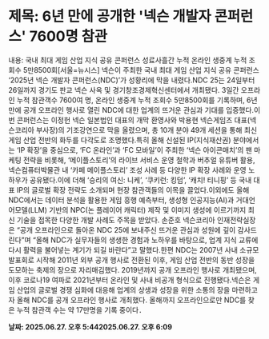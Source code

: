 # **제목: 6년 만에 공개한 '넥슨 개발자 콘퍼런스' 7600명 참관**

  내용: 국내 최대 게임 산업 지식 공유 콘퍼런스 성료사흘간 누적 온라인 생중계 누적 조회수 5만8500회[서울=뉴시스]  넥슨이 주최한 국내 최대 게임 산업 지식 공유 콘퍼런스 ‘2025년 넥슨 개발자 콘퍼런스(NDC)’가 성황리에 막을 내렸다.NDC 25는 24일부터 26일까지 경기도 판교 넥슨 사옥 및 경기창조경제혁신센터에서 개최됐다. 3일간 오프라인 누적 참관객수 7600여 명, 온라인 생중계 누적 조회수 5만8500회를 기록하며, 6년 만에 공개 오프라인 행사로 열린 NDC에 대한 업계의 뜨거운 관심과 기대를 입증했다.이번 콘퍼런스는 이정헌 넥슨 일본법인 대표의 개막 환영사와 박용현 넥슨게임즈 대표(넥슨코리아 부사장)의 기조강연으로 막을 올렸으며, 총 10개 분야 49개 세션을 통해 최신 게임 산업 전반의 화두를 다각도로 조명했다.특히 올해 신설된 IP(지식재산권) 분야에서는 ‘IP 확장’을 중심으로, ‘FC 온라인’과 ‘FC 모바일’이 주최한 ‘넥슨 아이콘매치’의 팬 마케팅 전략을 비롯해, ‘메이플스토리’의 라이브 서비스 운영 철학과 버추얼 유튜버 활용, 넥슨컴퓨터박물관 내 ‘카페 메이플스토리’ 조성 사례 등 다양한 IP 확장 사례와 운영 노하우가 공유됐다.이에 더해 ‘승리의 여신: 니케’, ‘쿠키런: 킹덤’, ‘캐치! 티니핑’ 등 국내 대표 IP의 글로벌 확장 전략도 소개되며 현장 참관객들의 이목을 끌었다.이외에도 올해 NDC에서는 데이터 분석을 활용한 게임 흥행 예측부터, 생성형 인공지능(AI)과 거대언어모델(LLM) 기반의 NPC(논 플레이어 캐릭터) 제작 및 이미지 생성에 이르기까지 최신 기술을 접목한 다양한 개발 사례도 주목을 받았다. 손준호 넥슨코리아 인재전략실장은 “공개 오프라인으로 돌아온 NDC 25에 보내주신 뜨거운 관심과 성원에 깊이 감사드린다”며 “올해 NDC가 실무자들의 생생한 경험과 노하우를 바탕으로, 업계 지식 교류에 다시 활력을 불어넣는 계기가 되길 바란다”고 말했다.한편 NDC는 2007년 사내 소규모 발표회로 시작해 2011년 외부 공개 행사로 전환된 이후, 게임 산업 전반의 동반 성장을 도모하는 축제의 장으로 자리매김했다. 2019년까지 공개 오프라인 행사로 개최됐으며, 이후 코로나19 여파로 2021년부터 온라인 및 사내 비공개 형식으로 진행됐다.넥슨은 게임 산업의 글로벌 경쟁 심화에 대응해 업계의 상생과 성장을 위한 소통의 장을 마련하고자 올해 NDC를 공개 오프라인 행사로 개최했다. 올해까지 오프라인으로만 NDC를 찾은 누적 참관객 수는 약 17만명을 기록 중이다．

  **날짜: 2025.06.27. 오후 5:442025.06.27. 오후 6:09**